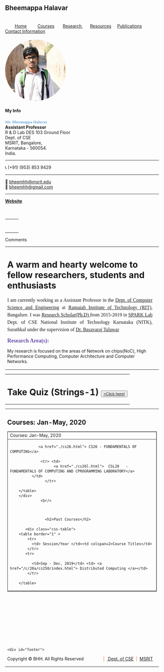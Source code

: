 <!DOCTYPE html PUBLIC "-//W3C//DTD XHTML 1.0 Transitional//EN" "http://www.w3.org/TR/xhtml1/DTD/xhtml1-transitional.dtd">
<html xmlns="http://www.w3.org/1999/xhtml">
<head>
<title>SPARK LAB</title>
<meta http-equiv="Content-Type" content="text/html; charset=utf-8" />
<link rel="stylesheet" type="text/css" href="css/style.css"/>
</head>
<body>
<div id="container">

 <div id="header"><h2> <b><font color=#dc143c size=6px></font></b><b><font color=#dc143c size=6px ></font></b>Bheemappa Halavar</font></h2> <br>
</a>
</div>
  <div id="menu">  &nbsp; &nbsp;  &nbsp; &nbsp;   <a href="https://bhhmsrit.github.io/foc">  Home</a> &nbsp; &nbsp;  &nbsp; &nbsp; <a href="Courses.html">Courses</a> &nbsp; &nbsp;  &nbsp; <a href="alumni.html">    Research
</a> &nbsp; &nbsp;   &nbsp; <a href="research.html">Resources</a> &nbsp; &nbsp; <a href="publication.html">Publications</a> &nbsp; &nbsp;  &nbsp;  <a href="lab.html">Contact Information</a>  </div>

  <div id="sidebar">
    <div xmlns="http://www.w3.org/1999/xhtml" id="COMP_6032216321055268" class="sites-embed" role="complementary"><h4 class="sites-embed-title"></h4>
    <div class="sites-embed-content sites-embed-content-sidebar-textbox">
      <div dir="ltr">
        <div style="border-radius: 50%"><a href="unnamed.jpg" imageanchor="1"><img style="border-radius: 50%" border="0" height="200" src="unnamed.jpg" /></a>
        </div>
      </div>
    </div>
<div xmlns="http://www.w3.org/1999/xhtml" id="COMP_8865835432912198" class="sites-embed" role="complementary"><h4 class="sites-embed-title">My Info</h4><div class="sites-embed-content sites-embed-content-sidebar-textbox"><div dir="ltr"><div><span style="font-family:georgia,serif"><span style="color:rgb(111,168,220)"><font size="2"><b>Mr. Bheemappa Halavar</b></font></span></span></div>
<div><b>Assistant Professor</b></div>
<div></div>
<div>
	R & D Lab DES 103
	Ground Floor 
</div>
<div>Dept. of CSE </div>
<div>MSRIT, Bangalore, <br /></div><div>Karnataka - 560054.</div>
<div>India.</div>
<div><hr /></div>
<div>&#x1f4de;  (+91) (953) 853 9429</div><div><hr /></div>
<div>
</div>
<div>&#x1f4e7; <a href="mailto:bheemhh@msrit.edu">bheemhh@msrit.edu</a></div>
<div>&#x1f4e7; <a href="mailto:bheemhh@gmail.com">bheemhh@gmail.com</a></div>
<div><hr />
</div>
<div><a href="https://bhhmsrit.github.io/bhh" rel="nofollow"><b>Website</b></a><br />
</div></div></div></div>
<div xmlns="http://www.w3.org/1999/xhtml" id="COMP_013710544702372207" class="sites-embed" role="complementary"><h4 class="sites-embed-title"></h4><div class="sites-embed-content sites-embed-content-sidebar-textbox"><div dir="ltr">
 
<br /></div></div></div>
<div xmlns="http://www.w3.org/1999/xhtml" id="COMP_584247004907904" class="sites-sidebar-plusone-wrapper"><div class="g-plusone" data-count="true" data-size="standard" data-source="google:sites"></div></div>
</td>
<td id="sites-canvas-wrapper">
<div id="sites-canvas" role="main">
<div id="goog-ws-editor-toolbar-container"> </div>
<div xmlns="http://www.w3.org/1999/xhtml" id="title-crumbs" style="">
</div>

<div id="sites-canvas-main" class="sites-canvas-main">
<div id="sites-canvas-main-content">
<table xmlns="http://www.w3.org/1999/xhtml" cellspacing="0" class="sites-layout-name-one-column sites-layout-hbox"><tbody><tr><td class="sites-layout-tile sites-tile-name-content-1"><div dir="ltr"><div style="display:inline;float:left;margin:5px 10px 0px 0px">
</div>
<div style="display:inline;margin:5px 10px 0px 0px;float:left">
<div style="display:block;text-align:left">
<div style="display:block;text-align:left"></div>
</div>
</div>
<div style="text-align:left;display:inline;margin:5px 0px 0px 10px;float:left"></div>
<div><font color="#38761d" face="georgia, serif"><b><font size="3"><font size="4"><span style="color:rgb(246,178,107)"><br />
</span></font></font></b></font></div>
<div><br />
</div>

</div></span></a></b></div></div></td></tr></tbody></table>
</div> 
</div> 
<div id="sites-canvas-bottom-panel">
<div xmlns="http://www.w3.org/1999/xhtml" id="COMP_page-subpages"> </div>
<div id="sites-attachments-container">
</div>
<a xmlns="http://www.w3.org/1999/xhtml" name="page-comments"></a>
<div xmlns="http://www.w3.org/1999/xhtml" id="COMP_page-comments"><div class="sites-comment-docos-wrapper"><div class="sites-comment-docos"><div class="sites-comment-docos-background"></div><div class="sites-comment-docos-header"><div class="sites-comment-docos-header-title">Comments</div></div><div id="sites-comment-docos-pane" class="sites-comment-docos-pane"></div></div></div></div>
</div>
</div> 
</td> 
</tr>
</table> 
</div> 
</div> 

<div id="sites-chrome-adminfooter-container">
<div id="gp">
<table >
<tr>
<td>
<p align="top"><h1> A warm and hearty welcome to fellow researchers, students and enthusiasts</h1> </p>
<p align="justify">  <span style="line-height:1.5"><font face="georgia, serif" size="3">I am currently working as a Assistant Professor in the <a href="http://www.msrit.edu/department/faculty.html?dept=cse.html#start" > Dept. of  Computer Science and Engineering</a> at <a href="http://www.msrit.edu/department/faculty.html?dept=cse.html#start" >Ramaiah Institute of Technology (RIT)</a>, Bangalure. I was  <a href="https://cse.nitk.ac.in/researchscholars/bheemappa-h-halavar"> Research Scholar(Ph.D) </a> from 2015-2019 in <a href="https://spark.nitk.ac.in/"> SPARK Lab <a> Dept. of CSE National Institute of Technology Karnataka (NITK), Surathkal under the supervision of <font color="#6fa8dc"><a href="https://bt.nitk.ac.in/index.html" rel="nofollow">Dr. Basavaraj Talawar</a>. </font><span> </span></font></font></span>
<div><font face="georgia, serif"><b><span style="background-color:rgb(255,255,255)"><font color="#674ea7" size="4">Research Area(s):</font></span><br />
</b></font></div>

 My research is focused on the areas of Network on chips(NoC), High Performance Computing, Computer Architecture and Computer Networks.</P>

</td>
<td>
  


 

</td>
</tr>
</table>
</div>
<div id="contt">

<table cellspacing="10">
<tr>  
 <td>   <h1>                   Take Quiz (Strings-1)    <button type="button"> <a  href="./quiz.html"> >Click here! </a> </button> </h1>
 </td>                
 </tr>
	</table>
<table cellspacing="10">
<tr>
<td  colspan=2>
    <h2>Courses: Jan-May, 2020 </h2>
             <div class="css-table">    <table border="1" >
                 	  <tr> <td>Courses: Jan-May, 2020 </td></tr><tr> <td> 

                 <a href="./cs26.html"> CS26 - FUNDAMENTALS OF COMPUTING</a> 
                  
                  <tr> <td> 
                        <a href="./cs26l.html">  CSL28 	 - FUNDAMENTALS OF COMPUTING AND CPROGRAMMING LABORATORY</a> 
              </td>
                    </tr> 

        </table>
        </div>
                  <br/>

<br/>


                    <h2>Past Courses</h2>

           <div class="css-table">
        <table border="1" >
            <tr>
              <td> Session/Year </td><td colspan=2>Course Titles</td>
            </tr>
           <tr>
        
              <td>Sep - Dec, 2019</td> <td> <a href="/c/20a/cs250/index.html"> Distributed Computing </a></td>
            </tr> 

        </table>
<!--
             <p align="justify" > As Moore's law continues to prevail, more cores and components have been crammed onto a single die. The surge in on-chip communication has lead to a structured hardware communication framework - the Network-on-Chip. Our group focusses on various issues in this challenging and exciting area.</p>
</td>
</tr>
<tr cellspacing="10">
<td> <a href="learn.html"><img width="150" height="150"  src="images/learn.jpg" style="float:left"></a></td>
<td>  <p> <b>Machine Learning based Performance and Power prediction of NoCs  </b> </p> 
<p align="justify">
Performance accurate software simulators are generally too slow for interactive use. We are building a machine learning framework that uses existing results of the simulators (Booksim 2.0 and Orion) and predicts the overall performance and power of the NoC.</p>
 </td> </tr>
<tr cellspacing="10">
<td><a href="3D.html"><img width="150" height="150" src=images/3D.jpg style="float:left"></a></td>
<td>  <p> <b>Design of an Efficient 3D-NoC Architecture for Modern Processors </b> </p> 
<p align="justify"> NoCs on 3D ICs technology provides an opportunity to better the on chip communication delay, energy and area parameters compared to the 2D-NoCs. We are extending the existing simulators to support 3D-NoC topologies.</p>
 </td> 
</tr> 
<tr cellspacing="10">
<td><a href="fpga.html"><img width="150" height="150" src=images/FPGA.png style="float:left"></a></td>
<td>  <p> <b>On-Chip Network simulation acceleration using FPGA  </b> </p>
<p align="justify" > Large scale design space exploration of NoCs can be very time-intensive. To address this issue we propose hardware based acceleration using FPGA to speed up the NoC simulation. Fast and accurate simulators provide a vehicle for the rapid exploration of microprocessor designs. FPGAs are made up of thousands of small interconnected lookup tables that can be used to iterate easily in an incremental design debug cycle similar to software development life cycle. </p>
 </td> 
</tr> 
<tr>
<td  colspan=2>
<h1>Research Funding</h1>
<ul>
<li>Project Title: Design of a Modular, FPGA Accelerated, Chip Multiprocessor Architecture Simulator. Source: DST-SERB Young Scientist Fellowship. 2016 - 2018.</li>
</ul> 

--></td>
</tr>
</table>
</div>
<br>

<br>

<br>

<br>

<br>

<br>

<br>

<br>

<br>

    <div id="footer">
<left>Copyright © BHH. All Rights Reserved </left> &nbsp; &nbsp; &nbsp; &nbsp; &nbsp; &nbsp; &nbsp;
 <right>   &nbsp; <font color=tomato>|</font> &nbsp;<a href="http://www.msrit.edu/department/cse.html"> Dept. of CSE</a> &nbsp;<font color=tomato>|</font> &nbsp;<a href=http://www.MSRIT.edu>MSRIT </a> </right> </div>
</body>
</html>


